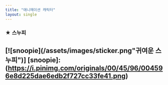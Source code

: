 ```yaml
--- 
title: "애니메이션 캐릭터" 
layout: single
--- 
```

### ★ 스누피
[![snoopie](/assets/images/sticker.png"귀여운 스누피")]
[snoopie]:(https://i.pinimg.com/originals/00/45/96/004596e8d225dae6edb2f727cc33fe41.png)
---
